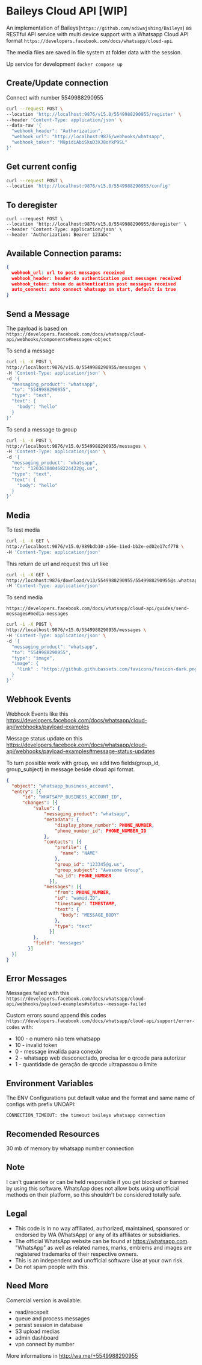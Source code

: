 # Baileys Cloud API [WIP]

An implementation of Baileys(`https://github.com/adiwajshing/Baileys`) as RESTful API service with multi device support with a Whatsapp Cloud API format `https://developers.facebook.com/docs/whatsapp/cloud-api`.

The media files are saved in file system at folder data with the session.

Up service for development `docker compose up`

## Create/Update connection

Connect with number 5549988290955

```sh
curl --request POST \
--location 'http://localhost:9876/v15.0/5549988290955/register' \
--header 'Content-Type: application/json' \
--data-raw '{
  "webhook_header": "Authorization",
  "webhook_url": "http://localhost:9876/webhooks/whatsapp",
  "webhook_token": "M8pidiAbiSkuD3XJ8oYkP9SL"
}'
```

## Get current config

```sh
curl --request POST \
--location 'http://localhost:9876/v15.0/5549988290955/config'
```

## To deregister

```ssh
curl --request POST \
--location 'http://localhost:9876/v15.0/5549988290955/deregister' \
--header 'Content-Type: application/json' \
--header 'Authorization: Bearer 123abc'
```

## Available Connection params:

```json
{
  webhook_url: url to post messages received
  webhook_header: header do authentication post messages received
  webhook_token: token do authentication post messages received
  auto_connect: auto connect whatsapp on start, default is true
}
```

## Send a Message

The payload is based on `https://developers.facebook.com/docs/whatsapp/cloud-api/webhooks/components#messages-object`

To send a message

```sh
curl -i -X POST \
http://localhost:9876/v15.0/5549988290955/messages \
-H 'Content-Type: application/json' \
-d '{ 
  "messaging_product": "whatsapp", 
  "to": "5549988290955", 
  "type": "text", 
  "text": { 
    "body": "hello" 
  } 
}'
```

To send a message to group

```sh
curl -i -X POST \
http://localhost:9876/v15.0/5549988290955/messages \
-H 'Content-Type: application/json' \
-d '{ 
  "messaging_product": "whatsapp", 
  "to": "120363040468224422@g.us", 
  "type": "text", 
  "text": { 
    "body": "hello" 
  } 
}'
```

## Media

To test media

```sh
curl -i -X GET \
http://localhost:9876/v15.0/989bdb10-a56e-11ed-bb2e-ed02e17cf778 \
-H 'Content-Type: application/json'
```

This return de url and request this url like

```sh
curl -i -X GET \
http://locahost:9876/download/v13/5549988290955/5549988290955@s.whatsapp.net/48e6bcd09a9111eda528c117789f8b62.png \
-H 'Content-Type: application/json'
```

To send media


`https://developers.facebook.com/docs/whatsapp/cloud-api/guides/send-messages#media-messages`

```sh
curl -i -X POST \
http://localhost:9876/v15.0/5549988290955/messages \
-H 'Content-Type: application/json' \
-d '{ 
  "messaging_product": "whatsapp", 
  "to": "5549988290955", 
  "type": "image", 
  "image": {
    "link" : "https://github.githubassets.com/favicons/favicon-dark.png"
  }
}'
```

## Webhook Events

Webhook Events like this https://developers.facebook.com/docs/whatsapp/cloud-api/webhooks/payload-examples

Message status update on this https://developers.facebook.com/docs/whatsapp/cloud-api/webhooks/payload-examples#message-status-updates

To turn possible work with group, we add two fields(group_id, group_subject) in message beside cloud api format.
```json
{
  "object": "whatsapp_business_account",
  "entry": [{
      "id": "WHATSAPP_BUSINESS_ACCOUNT_ID",
      "changes": [{
          "value": {
              "messaging_product": "whatsapp",
              "metadata": {
                  "display_phone_number": PHONE_NUMBER,
                  "phone_number_id": PHONE_NUMBER_ID
              },
              "contacts": [{
                  "profile": {
                    "name": "NAME"
                  },
                  "group_id": "123345@g.us",
                  "group_subject": "Awesome Group",
                  "wa_id": PHONE_NUMBER
                }],
              "messages": [{
                  "from": PHONE_NUMBER,
                  "id": "wamid.ID",
                  "timestamp": TIMESTAMP,
                  "text": {
                    "body": "MESSAGE_BODY"
                  },
                  "type": "text"
                }]
          },
          "field": "messages"
        }]
  }]
}
```


## Error Messages

Messages failed with this `https://developers.facebook.com/docs/whatsapp/cloud-api/webhooks/payload-examples#status--message-failed`

Custom errors sound append this codes `https://developers.facebook.com/docs/whatsapp/cloud-api/support/error-codes` with:

* 100 - o numero não tem whatsapp
* 10 - invalid token
* 0 - message invalida para conexão
* 2 - whatsapp web desconectado, precisa ler o qrcode para autorizar
* 1 - quantidade de geração de qrcode ultrapassou o limite

## Environment Variables

The ENV Configurations put default value and the format and same name of configs with prefix UNOAPI:

```env
CONNECTION_TIMEOUT: the timeout baileys whatsapp connection
```

## Recomended Resources

30 mb of memory by whatsapp number connection

## Note

I can't guarantee or can be held responsible if you get blocked or banned by using this software. WhatsApp does not allow bots using unofficial methods on their platform, so this shouldn't be considered totally safe.

## Legal

-   This code is in no way affiliated, authorized, maintained, sponsored or endorsed by WA (WhatsApp) or any of its affiliates or subsidiaries.
-   The official WhatsApp website can be found at https://whatsapp.com. "WhatsApp" as well as related names, marks, emblems and images are registered trademarks of their respective owners.
-   This is an independent and unofficial software Use at your own risk.
-   Do not spam people with this.

## Need More

Comercial version is available: 
  * read/recepeit
  * queue and process messages
  * persist session in database
  * S3 upload medias
  * admin dashboard
  * vpn connect by number
  
More informations in http://wa.me/+5549988290955
